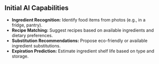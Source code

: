 ## Initial AI Capabilities
- **Ingredient Recognition:** Identify food items from photos (e.g., in a fridge, pantry).
- **Recipe Matching:** Suggest recipes based on available ingredients and dietary preferences.
- **Substitution Recommendations:** Propose eco-friendly or available ingredient substitutions.
- **Expiration Prediction:** Estimate ingredient shelf life based on type and storage.
